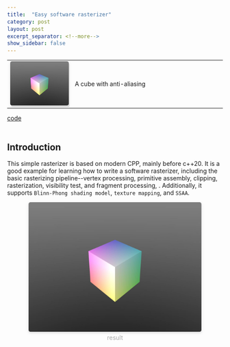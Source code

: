 ```yaml
---
title:  "Easy software rasterizer"
category: post
layout: post
excerpt_separator: <!--more-->
show_sidebar: false
---
```


<table style="width:100%; border:0px; background-color: rgba(255, 255, 255, 0.0);">
  <tr>
    <td style="width:30%; vertical-align:middle; border:0px;">
        <img style="border-radius: 0.3125em; box-shadow:  2px 4px 0 rgba(34,36,38,.12),0 2px 10px 0 rgba(34,36,38,.08);" src="../assets/pic/easy-software-rasterizer/cube.jpg" title="a colorful cube"/>
    </td>
    <td style="vertical-align:middle; text-align:justify; border:0px;">
      A cube with anti-aliasing
    </td>
  </tr>
</table>

<!--more-->
  <div class="more"><a href="https://github.com/C-none/easy-software-rasterizer">code</a></div>
<br>

## Introduction
This simple rasterizer is based on modern CPP, mainly before c++20. It is a good example for learning how to write a software rasterizer, including the basic rasterizing pipeline--vertex processing, primitive assembly, clipping, rasterization, visibility test, and fragment processing, . 
Additionally, it supports `Blinn-Phong shading model`, `texture mapping`, and `SSAA`.

<center>
    <img style="border-radius: 0.3125em;
    box-shadow: 0 2px 4px 0 rgba(34,36,38,.12),0 2px 10px 0 rgba(34,36,38,.08);" 
    src="../assets/pic/easy-software-rasterizer/cube.jpg" width = "80%" title="a colorful cube"/>
    <br>
    <div style="color:orange;
    display: inline-block;
    color: #AAA;
    padding: 2px;">
      result
  	</div>
</center>